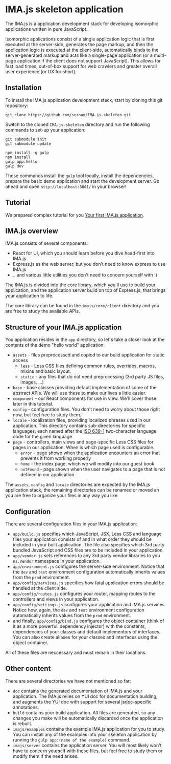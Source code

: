 # IMA.js skeleton application

The IMA.js is a application development stack for developing isomorphic
applications written in pure JavaScript.

Isomorphic applications consist of a single application logic that is first
executed at the server-side, generates the page markup, and then the
application logic is executed at the client-side, automatically binds to the
server-generated markup and acts like a single-page application (or a
multi-page application if the client does not support JavaScript). This allows
for fast load times, out-of-box support for web crawlers and greater overall
user experience (or UX for short).

## Installation

To install the IMA.js application development stack, start by cloning this git
repository:

```
git clone https://github.com/seznam/IMA.js-skeleton.git
```

Switch to the cloned `IMA.js-skeleton` directory and run the following commands
to set-up your application:

```
git submodule init
git submodule update
```

```
npm install -g gulp
npm install
gulp app:hello
gulp dev
```

These commands install the `gulp` tool locally, install the dependencies,
prepare the basic demo application and start the development server. Go ahead
and open `http://localhost:3001/` in your browser!

## Tutorial

We prepared complex tutorial for you [Your first IMA.js application](https://github.com/seznam/IMA.js-skeleton/wiki/Tutorial,-part-1).

## IMA.js overview

IMA.js consists of several components:
- React for UI, which you should learn before you dive head-first into IMA.js
- Express.js as the web server, but you don't need to know express to use
  IMA.js
- ...and various little utilities you don't need to concern yourself with :)

The IMA.js is divided into the core library, which you'll use to build your
application, and the application server build on top of Express.js, that brings
your application to life.

The core library can be found in the `imajs/core/client` directory and you are
free to study the available APIs.

## Structure of your IMA.js application

You application resides in the `app` directory, so let's take a closer look at
the contents of the demo "hello world" application:

- `assets` - files preprocessed and copied to our build application for static
  access
  - `less` - Less CSS files defining common rules, overrides, macros, mixins
    and basic layout.
  - `static` - any files that do not need preprocessing (3rd party JS files,
    images, ...)
- `base` - base classes providing default implementation of some of the
  abstract APIs. We will use these to make our lives a little easier.
- `component` - our React components for use in view. We'll cover those later
  in this tutorial.
- `config` - configuration files. You don't need to worry about those right
  now, but feel free to study them.
- `locale` - localization files, providing localized phrases used in our
  application. This directory contains sub-directories for specific languages,
  each named after the
  [ISO 639-1](http://en.wikipedia.org/wiki/List_of_ISO_639-1_codes)
  two-character language code for the given language
- `page` - controllers, main views and page-specific Less CSS files for pages
  in our application. When is which page used is configurable.
  - `error` - page shown when the application encounters an error that prevents
    it from working properly
  - `home` - the index page, which we will modify into our guest book
  - `notFound` - page shown when the user navigates to a page that is not
    defined in our application

The `assets`, `config` and `locale` directories are expected by the IMA.js
application stack, the remaining directories can be renamed or moved an you are
free to organize your files in any way you like.

## Configuration

There are several configuration files in your IMA.js application:
- `app/build.js` specifies which JavaScript, JSX, Less CSS and language files
  your application consists of and in what order they should be included in
  your built application.
  The file also specifies which 3rd party bundled JavaScript and CSS files are
  to be included in your application.
- `app/vendor.js` sets references to any 3rd party vendor libraries to you
  `ns.Vendor` namespace in your application.
- `app/environment.js` configures the server-side environment. Notice that the
  `dev` and `test` environment configuration automatically inherits values from
  the `prod` environment.
- `app/config/services.js` specifies how fatal application errors should be
  handled at the client side.
- `app/config/routes.js` configures your router, mapping routes to the
  controllers and views in your application.
- `app/config/settings.js` configures your application and IMA.js services.
  Notice how, again, the `dev` and `test` environment configuration
  automatically inherits values from the `prod` environment.
- and finally, `app/config/bind.js` configures the object container (think of
  it as a more powerfull dependency injector) with the constants, dependencies
  of your classes and default implementors of interfaces. You can also create
  aliases for your classes and interfaces using the object container.

All of these files are neccessary and must remain in their locations.

## Other content

There are several directories we have not mentioned so far:
- `doc` contains the generated documentation of IMA.js and your application.
  The IMA.js relies on YUI doc for documentation building, and augments the YUI
  doc with support for several jsdoc-specific annotations.
- `build` contains your build application. All files are generated, so any
  changes you make will be automatically discarded once the application is
  rebuilt.
- `imajs/examples` contains the example IMA.js application for you to study.
  You can install any of the examples into your skeleton application by running
  the `gulp app:(name of the example)` command.
- `imajs/server` contains the application server. You will most likely won't
  have to concern yourself with these files, but feel free to study them or
  modify them if the need arises.
